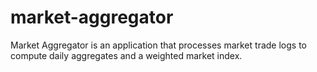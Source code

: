# market-aggregator
Market Aggregator is an application that processes market trade logs to compute daily aggregates and a weighted market index.
